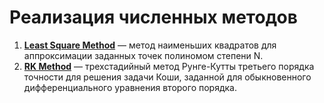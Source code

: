 # Реализация численных методов

1. [**Least Square Method**](https://github.com/Donskoy-Andrey/Numeric_Methods/tree/master/Least%20Square%20Method) — метод наименьших квадратов для аппроксимации заданных точек полиномом степени N.
2. [**RK Method**](https://github.com/Donskoy-Andrey/Numeric_Methods/tree/master/RK%20Method) — трехстадийный метод Рунге-Кутты третьего порядка точности для решения задачи Коши, заданной для
обыкновенного дифференциального уравнения второго порядка.
